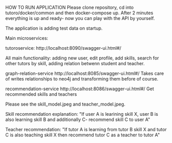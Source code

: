 HOW TO RUN APPLICATION
Please clone repository, cd into tutoro/docker/common and then docker-compose up. After 2 minutes everything is up and ready- now you can play with the API by yourself.

The application is adding test data on startup.

Main microservices:

tutoroservice:
http://localhost:8090/swagger-ui.html#/

All main functionality: adding new user, edit profile, add skills, search for other tutors by skill, adding relation betwenn student and
teacher.



graph-relation-service
http://localhost:8085/swagger-ui.html#/
Takes care of writes relationships to neo4j and transforming them before of course.



recommendation-service
http://localhost:8086/swagger-ui.html#/
Get recommended skills and teachers

Please see the skill_model.jpeg and teacher_model.jpeg.

Skill recommendation explanation: "If user A is learining skill X, user B is also learning skill B and additionally C- recommend skill C
to user A"

Teacher recommendation: "If tutor A is learning from tutor B skill X and tutor C is also teaching skill X then recommend tutor C as a
teacher to tutor A"